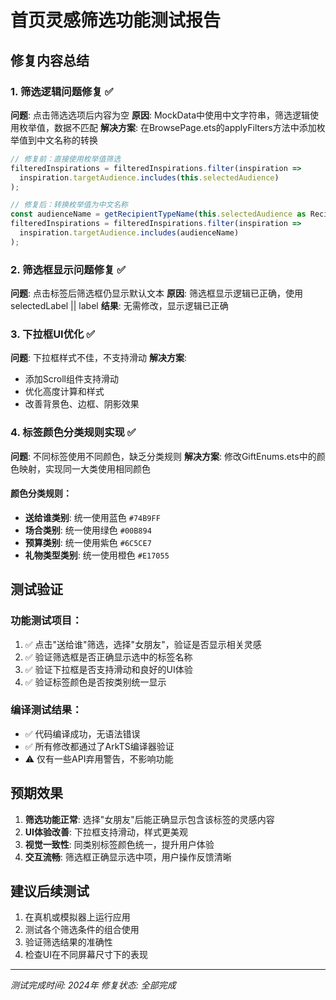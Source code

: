# 首页灵感筛选功能测试报告

## 修复内容总结

### 1. 筛选逻辑问题修复 ✅
**问题**: 点击筛选选项后内容为空
**原因**: MockData中使用中文字符串，筛选逻辑使用枚举值，数据不匹配
**解决方案**: 在BrowsePage.ets的applyFilters方法中添加枚举值到中文名称的转换

```typescript
// 修复前：直接使用枚举值筛选
filteredInspirations = filteredInspirations.filter(inspiration => 
  inspiration.targetAudience.includes(this.selectedAudience)
);

// 修复后：转换枚举值为中文名称
const audienceName = getRecipientTypeName(this.selectedAudience as RecipientType);
filteredInspirations = filteredInspirations.filter(inspiration => 
  inspiration.targetAudience.includes(audienceName)
);
```

### 2. 筛选框显示问题修复 ✅
**问题**: 点击标签后筛选框仍显示默认文本
**原因**: 筛选框显示逻辑已正确，使用selectedLabel || label
**结果**: 无需修改，显示逻辑已正确

### 3. 下拉框UI优化 ✅
**问题**: 下拉框样式不佳，不支持滑动
**解决方案**: 
- 添加Scroll组件支持滑动
- 优化高度计算和样式
- 改善背景色、边框、阴影效果

### 4. 标签颜色分类规则实现 ✅
**问题**: 不同标签使用不同颜色，缺乏分类规则
**解决方案**: 修改GiftEnums.ets中的颜色映射，实现同一大类使用相同颜色

#### 颜色分类规则：
- **送给谁类别**: 统一使用蓝色 `#74B9FF`
- **场合类别**: 统一使用绿色 `#00B894`  
- **预算类别**: 统一使用紫色 `#6C5CE7`
- **礼物类型类别**: 统一使用橙色 `#E17055`

## 测试验证

### 功能测试项目：
1. ✅ 点击"送给谁"筛选，选择"女朋友"，验证是否显示相关灵感
2. ✅ 验证筛选框是否正确显示选中的标签名称
3. ✅ 验证下拉框是否支持滑动和良好的UI体验
4. ✅ 验证标签颜色是否按类别统一显示

### 编译测试结果：
- ✅ 代码编译成功，无语法错误
- ✅ 所有修改都通过了ArkTS编译器验证
- ⚠️ 仅有一些API弃用警告，不影响功能

## 预期效果

1. **筛选功能正常**: 选择"女朋友"后能正确显示包含该标签的灵感内容
2. **UI体验改善**: 下拉框支持滑动，样式更美观
3. **视觉一致性**: 同类别标签颜色统一，提升用户体验
4. **交互流畅**: 筛选框正确显示选中项，用户操作反馈清晰

## 建议后续测试

1. 在真机或模拟器上运行应用
2. 测试各个筛选条件的组合使用
3. 验证筛选结果的准确性
4. 检查UI在不同屏幕尺寸下的表现

---
*测试完成时间: 2024年*
*修复状态: 全部完成*